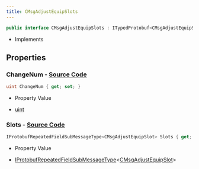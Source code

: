 ```yaml
---
title: CMsgAdjustEquipSlots
---
```


```csharp
public interface CMsgAdjustEquipSlots : ITypedProtobuf<CMsgAdjustEquipSlots>, INativeHandle
```

- Implements

## Properties

### **ChangeNum** - [Source Code](https://github.com/swiftly-solution/swiftlys2/blob/main/managed/src/SwiftlyS2.Generated/Protobufs/Interfaces/CMsgAdjustEquipSlots.cs#L16)

```csharp
uint ChangeNum { get; set; }
```

- Property Value

- [uint](https://learn.microsoft.com/dotnet/api/system.uint32)

### **Slots** - [Source Code](https://github.com/swiftly-solution/swiftlys2/blob/main/managed/src/SwiftlyS2.Generated/Protobufs/Interfaces/CMsgAdjustEquipSlots.cs#L13)

```csharp
IProtobufRepeatedFieldSubMessageType<CMsgAdjustEquipSlot> Slots { get; }
```

- Property Value

- [IProtobufRepeatedFieldSubMessageType](/docs/api/shared/netmessages/iprotobufrepeatedfieldsubmessagetype-1)<[CMsgAdjustEquipSlot](/docs/api/shared/protobufdefinitions/cmsgadjustequipslot)>

